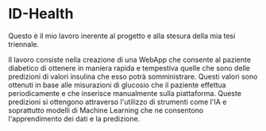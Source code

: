 # ID-Health
Questo è il mio lavoro inerente al progetto e alla stesura della mia tesi triennale.

Il lavoro consiste nella creazione di una WebApp che consente al paziente diabetico di ottenere in maniera rapida e tempestiva quelle che sono delle predizioni di valori insulina che esso
potrà somministrare. Questi valori sono ottenuti in base alle misurazioni di glucosio che il paziente effettua periodicamente e che inserisce manualmente sulla piattaforma.
Queste predizioni si ottengono attraverso l'utilizzo di strumenti come l'IA e soprattutto modelli di Machine Learning che ne consentono l'apprendimento dei dati e la predizione.
